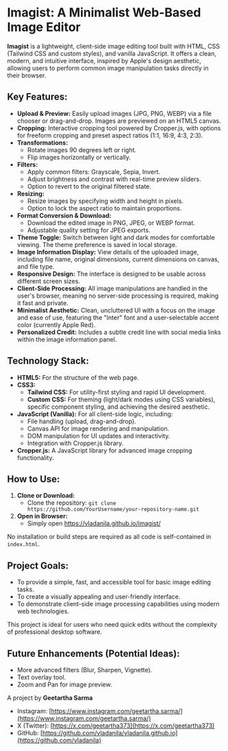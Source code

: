 # Imagist: A Minimalist Web-Based Image Editor

**Imagist** is a lightweight, client-side image editing tool built with HTML, CSS (Tailwind CSS and custom styles), and vanilla JavaScript. It offers a clean, modern, and intuitive interface, inspired by Apple's design aesthetic, allowing users to perform common image manipulation tasks directly in their browser.


## Key Features:

* **Upload & Preview:** Easily upload images (JPG, PNG, WEBP) via a file chooser or drag-and-drop. Images are previewed on an HTML5 canvas.
* **Cropping:** Interactive cropping tool powered by Cropper.js, with options for freeform cropping and preset aspect ratios (1:1, 16:9, 4:3, 2:3).
* **Transformations:**
    * Rotate images 90 degrees left or right.
    * Flip images horizontally or vertically.
* **Filters:**
    * Apply common filters: Grayscale, Sepia, Invert.
    * Adjust brightness and contrast with real-time preview sliders.
    * Option to revert to the original filtered state.
* **Resizing:**
    * Resize images by specifying width and height in pixels.
    * Option to lock the aspect ratio to maintain proportions.
* **Format Conversion & Download:**
    * Download the edited image in PNG, JPEG, or WEBP format.
    * Adjustable quality setting for JPEG exports.
* **Theme Toggle:** Switch between light and dark modes for comfortable viewing. The theme preference is saved in local storage.
* **Image Information Display:** View details of the uploaded image, including file name, original dimensions, current dimensions on canvas, and file type.
* **Responsive Design:** The interface is designed to be usable across different screen sizes.
* **Client-Side Processing:** All image manipulations are handled in the user's browser, meaning no server-side processing is required, making it fast and private.
* **Minimalist Aesthetic:** Clean, uncluttered UI with a focus on the image and ease of use, featuring the "Inter" font and a user-selectable accent color (currently Apple Red).
* **Personalized Credit:** Includes a subtle credit line with social media links within the image information panel.

## Technology Stack:

* **HTML5:** For the structure of the web page.
* **CSS3:**
    * **Tailwind CSS:** For utility-first styling and rapid UI development.
    * **Custom CSS:** For theming (light/dark modes using CSS variables), specific component styling, and achieving the desired aesthetic.
* **JavaScript (Vanilla):** For all client-side logic, including:
    * File handling (upload, drag-and-drop).
    * Canvas API for image rendering and manipulation.
    * DOM manipulation for UI updates and interactivity.
    * Integration with Cropper.js library.
* **Cropper.js:** A JavaScript library for advanced image cropping functionality.

## How to Use:

1.  **Clone or Download:**
    * Clone the repository: `git clone https://github.com/YourUsername/your-repository-name.git`
2.  **Open in Browser:**
    * Simply open https://vladanila.github.io/imagist/

No installation or build steps are required as all code is self-contained in `index.html`.

## Project Goals:

* To provide a simple, fast, and accessible tool for basic image editing tasks.
* To create a visually appealing and user-friendly interface.
* To demonstrate client-side image processing capabilities using modern web technologies.

This project is ideal for users who need quick edits without the complexity of professional desktop software.

## Future Enhancements (Potential Ideas):

* More advanced filters (Blur, Sharpen, Vignette).
* Text overlay tool.
* Zoom and Pan for image preview.

A project by **Geetartha Sarma**
* Instagram: [https://www.instagram.com/geetartha.sarma/](https://www.instagram.com/geetartha.sarma/)
* X (Twitter): [https://x.com/geetartha373](https://x.com/geetartha373)
* GitHub: [https://github.com/vladanila/vladanila.github.io](https://github.com/vladanila)

